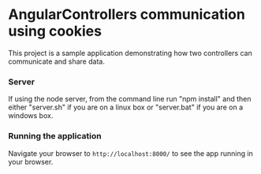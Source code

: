 # AngularControllers communication using cookies

This project is a sample application demonstrating how two controllers can communicate and share data.

### Server

If using the node server, from the command line run "npm install" and then either "server.sh" if you are on a linux box or "server.bat" if you are on a windows box.

### Running the application

Navigate your browser to `http://localhost:8000/` to see the app running in your browser.


